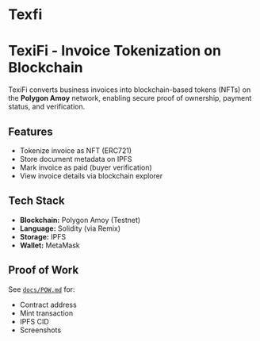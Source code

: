 # Texfi
# TexiFi - Invoice Tokenization on Blockchain

TexiFi converts business invoices into blockchain-based tokens (NFTs) on the **Polygon Amoy** network, enabling secure proof of ownership, payment status, and verification.

## Features
- Tokenize invoice as NFT (ERC721)
- Store document metadata on IPFS
- Mark invoice as paid (buyer verification)
- View invoice details via blockchain explorer

## Tech Stack
- **Blockchain:** Polygon Amoy (Testnet)
- **Language:** Solidity (via Remix)
- **Storage:** IPFS 
- **Wallet:** MetaMask


## Proof of Work
See [`docs/POW.md`](./docs/Pow.md) for:
- Contract address
- Mint transaction
- IPFS CID
- Screenshots

